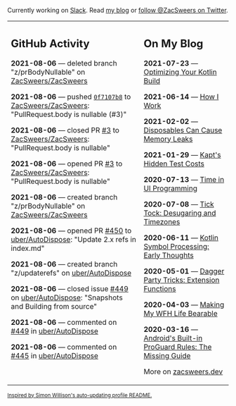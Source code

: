 Currently working on [Slack](https://slack.com/). Read [my blog](https://zacsweers.dev/) or [follow @ZacSweers on Twitter](https://twitter.com/ZacSweers).

<table><tr><td valign="top" width="60%">

## GitHub Activity
<!-- githubActivity starts -->
**2021-08-06** — deleted branch "z/prBodyNullable" on [ZacSweers/ZacSweers](https://api.github.com/repos/ZacSweers/ZacSweers)

**2021-08-06** — pushed [`0f7107b8`](https://github.com/ZacSweers/ZacSweers/commit/0f7107b8ec42c5292c9556a13185419b5c73c3e7) to [ZacSweers/ZacSweers](https://api.github.com/repos/ZacSweers/ZacSweers): "PullRequest.body is nullable (#3)"

**2021-08-06** — closed PR [#3](https://api.github.com/repos/ZacSweers/ZacSweers/pulls/3) to [ZacSweers/ZacSweers](https://api.github.com/repos/ZacSweers/ZacSweers): "PullRequest.body is nullable"

**2021-08-06** — opened PR [#3](https://api.github.com/repos/ZacSweers/ZacSweers/pulls/3) to [ZacSweers/ZacSweers](https://api.github.com/repos/ZacSweers/ZacSweers): "PullRequest.body is nullable"

**2021-08-06** — created branch "z/prBodyNullable" on [ZacSweers/ZacSweers](https://api.github.com/repos/ZacSweers/ZacSweers)

**2021-08-06** — opened PR [#450](https://api.github.com/repos/uber/AutoDispose/pulls/450) to [uber/AutoDispose](https://api.github.com/repos/uber/AutoDispose): "Update 2.x refs in index.md"

**2021-08-06** — created branch "z/updaterefs" on [uber/AutoDispose](https://api.github.com/repos/uber/AutoDispose)

**2021-08-06** — closed issue [#449](https://api.github.com/repos/uber/AutoDispose/issues/449) on [uber/AutoDispose](https://api.github.com/repos/uber/AutoDispose): "Snapshots and Building from source"

**2021-08-06** — commented on [#449](https://github.com/uber/AutoDispose/issues/449#issuecomment-894573981) in [uber/AutoDispose](https://api.github.com/repos/uber/AutoDispose)

**2021-08-06** — commented on [#445](https://github.com/uber/AutoDispose/issues/445#issuecomment-894562678) in [uber/AutoDispose](https://api.github.com/repos/uber/AutoDispose)
<!-- githubActivity ends -->
</td><td valign="top" width="40%">

## On My Blog
<!-- blog starts -->
**2021-07-23** — [Optimizing Your Kotlin Build](https://www.zacsweers.dev/optimizing-your-kotlin-build/)

**2021-06-14** — [How I Work](https://www.zacsweers.dev/how-i-work/)

**2021-02-02** — [Disposables Can Cause Memory Leaks](https://www.zacsweers.dev/disposables-can-cause-memory-leaks/)

**2021-01-29** — [Kapt's Hidden Test Costs](https://www.zacsweers.dev/kapts-hidden-test-costs/)

**2020-07-13** — [Time in UI Programming](https://www.zacsweers.dev/time-in-ui/)

**2020-07-08** — [Tick Tock: Desugaring and Timezones](https://www.zacsweers.dev/ticktock-desugaring-timezones/)

**2020-06-11** — [Kotlin Symbol Processing: Early Thoughts](https://www.zacsweers.dev/kotlin-symbol-processor-early-thoughts/)

**2020-05-01** — [Dagger Party Tricks: Extension Functions](https://www.zacsweers.dev/dagger-party-tricks-extension-functions/)

**2020-04-03** — [Making My WFH Life Bearable](https://www.zacsweers.dev/making-wfh-life-bearable/)

**2020-03-16** — [Android's Built-in ProGuard Rules: The Missing Guide](https://www.zacsweers.dev/android-proguard-rules/)
<!-- blog ends -->
More on [zacsweers.dev](https://zacsweers.dev/)
</td></tr></table>

<sub><a href="https://simonwillison.net/2020/Jul/10/self-updating-profile-readme/">Inspired by Simon Willison's auto-updating profile README.</a></sub>